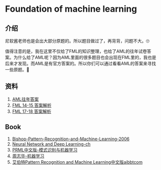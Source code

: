 # Foundation of machine learning

## 介绍
尼软酱老师也是会出大部分原题的。所以题目做过了，再背背，问题不大。🙄

值得注意的是，我在这里不仅给了FML的知识整理，也给了AML的往年试卷答案。为什么给了AML呢？因为AML里面的很多题目也会出现在FML里的，我也是后来才发现。而AML是有官方答案的。所以你们可以通过看看AML的答案来寻找一些原题。🥶

## 资料
1. [AML往年答案](https://github.com/RobinLuoNanjing/AI_Southampton_Exam_Guide/tree/main/FML/AML)
2. [FML 14-15 答案解析](https://github.com/RobinLuoNanjing/AI_Southampton_Exam_Guide/blob/main/FML/FML14-15%20%E7%AD%94%E6%A1%88%E8%A7%A3%E6%9E%90%20%E7%89%88%E6%9C%AC0.1%20Luo%20.docx)
3. [FML 17-18 答案解析](https://github.com/RobinLuoNanjing/AI_Southampton_Exam_Guide/blob/main/FML/FML%2017-18%E7%AD%94%E6%A1%88%E8%A7%A3%E6%9E%90%20%E7%89%88%E6%9C%AC0.5%20Luo.docx)

## Book
1. [Bishop-Pattern-Recognition-and-Machine-Learning-2006](https://github.com/RobinLuoNanjing/AI_Southampton_Exam_Guide/blob/main/FML/Book/Bishop-Pattern-Recognition-and-Machine-Learning-2006.pdf)
2. [Neural Network and Deep Learning-ch](https://github.com/RobinLuoNanjing/AI_Southampton_Exam_Guide/blob/main/FML/Book/Neural%20Network%20and%20Deep%20Learning-ch.pdf)
3. [PRML中文版-模式识别与机器学习](https://github.com/RobinLuoNanjing/AI_Southampton_Exam_Guide/blob/main/FML/Book/PRML%E4%B8%AD%E6%96%87%E7%89%88-%E6%A8%A1%E5%BC%8F%E8%AF%86%E5%88%AB%E4%B8%8E%E6%9C%BA%E5%99%A8%E5%AD%A6%E4%B9%A0.pdf)
4. [周志华-机器学习](https://github.com/RobinLuoNanjing/AI_Southampton_Exam_Guide/blob/main/FML/Book/%E5%91%A8%E5%BF%97%E5%8D%8E-%E6%9C%BA%E5%99%A8%E5%AD%A6%E4%B9%A0.pdf)
5. [艾伯特Pattern Recognition and Machine Learning中文版aibbtcom](https://github.com/RobinLuoNanjing/AI_Southampton_Exam_Guide/blob/main/FML/Book/%E8%89%BE%E4%BC%AF%E7%89%B9Pattern%20Recognition%20and%20Machine%20Learning%E4%B8%AD%E6%96%87%E7%89%88aibbtcom.pdf)


